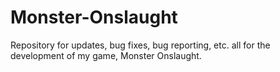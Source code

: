 # Monster-Onslaught
Repository for updates, bug fixes, bug reporting, etc. all for the development of my game, Monster Onslaught.
